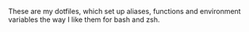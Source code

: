 These are my dotfiles, which set up aliases, functions and environment variables the way I like them for bash and zsh.